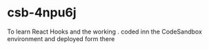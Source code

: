 # csb-4npu6j
To learn React Hooks and the working . coded inn the CodeSandbox environment and deployed form there
